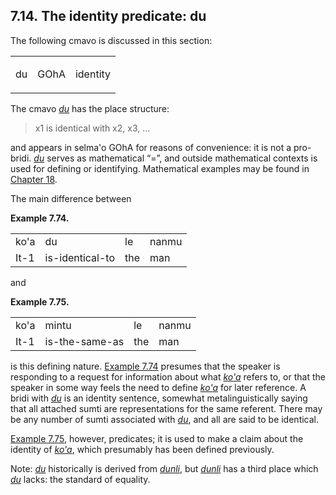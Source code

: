<a id="section-du"></a>7.14. <a id="c7s14"></a>The identity predicate: du
-------------------------------------------------------------------------

The following cmavo is discussed in this section:

<table class="cmavo-list"><colgroup></colgroup><tbody><tr class="cmavo-entry"><td class="cmavo"><p class="cmavo">du</p></td><td class="selmaho"><p class="selmaho">GOhA</p></td><td class="description"><p class="description">identity</p></td></tr></tbody></table>

<a id="id-1.8.16.4.1" class="indexterm"></a>The cmavo _<a id="id-1.8.16.4.2.1" class="indexterm"></a>[_du_](../go01#valsi-du)_ has the place structure:

> x1 is identical with x2, x3, ...

<a id="id-1.8.16.6.1" class="indexterm"></a>and appears in selma'o GOhA for reasons of convenience: it is not a pro-bridi. _<a id="id-1.8.16.6.2.1" class="indexterm"></a>[_du_](../go01#valsi-du)_ serves as mathematical “\=”, and outside mathematical contexts is used for defining or identifying. Mathematical examples may be found in [Chapter 18](../chapter-mekso).

<a id="id-1.8.16.7.1" class="indexterm"></a><a id="id-1.8.16.7.2" class="indexterm"></a>The main difference between

<div class="interlinear-gloss-example example">
<a id="example-random-id-GGoH"></a>

**Example 7.74. <a id="c7e14d1"></a>** 

<table class="interlinear-gloss"><colgroup></colgroup><tbody><tr class="jbo"><td>ko'a</td><td>du</td><td>le</td><td>nanmu</td></tr><tr class="gloss"><td>It-1</td><td>is-identical-to</td><td>the</td><td>man</td></tr></tbody></table>

</div>  

and

<div class="interlinear-gloss-example example">
<a id="example-random-id-prfu"></a>

**Example 7.75. <a id="c7e14d2"></a>** 

<table class="interlinear-gloss"><colgroup></colgroup><tbody><tr class="jbo"><td>ko'a</td><td>mintu</td><td>le</td><td>nanmu</td></tr><tr class="gloss"><td>It-1</td><td>is-the-same-as</td><td>the</td><td>man</td></tr></tbody></table>

</div>  

<a id="id-1.8.16.11.1" class="indexterm"></a>is this defining nature. [Example 7.74](../section-du#example-random-id-GGoH) presumes that the speaker is responding to a request for information about what _<a id="id-1.8.16.11.3.1" class="indexterm"></a>[_ko'a_](../go01#valsi-koha)_ refers to, or that the speaker in some way feels the need to define _<a id="id-1.8.16.11.4.1" class="indexterm"></a>[_ko'a_](../go01#valsi-koha)_ for later reference. A bridi with _<a id="id-1.8.16.11.5.1" class="indexterm"></a>[_du_](../go01#valsi-du)_ is an identity sentence, somewhat metalinguistically saying that all attached sumti are representations for the same referent. There may be any number of sumti associated with _<a id="id-1.8.16.11.6.1" class="indexterm"></a>[_du_](../go01#valsi-du)_, and all are said to be identical.

[Example 7.75](../section-du#example-random-id-prfu), however, predicates; it is used to make a claim about the identity of _<a id="id-1.8.16.12.2.1" class="indexterm"></a>[_ko'a_](../go01#valsi-koha)_, which presumably has been defined previously.

<a id="id-1.8.16.13.1" class="indexterm"></a><a id="id-1.8.16.13.2" class="indexterm"></a><a id="id-1.8.16.13.3" class="indexterm"></a>Note: _<a id="id-1.8.16.13.4.1" class="indexterm"></a>[_du_](../go01#valsi-du)_ historically is derived from _<a id="id-1.8.16.13.5.1" class="indexterm"></a>[_dunli_](../go01#valsi-dunli)_, but _<a id="id-1.8.16.13.6.1" class="indexterm"></a>[_dunli_](../go01#valsi-dunli)_ has a third place which _<a id="id-1.8.16.13.7.1" class="indexterm"></a>[_du_](../go01#valsi-du)_ lacks: the standard of equality.